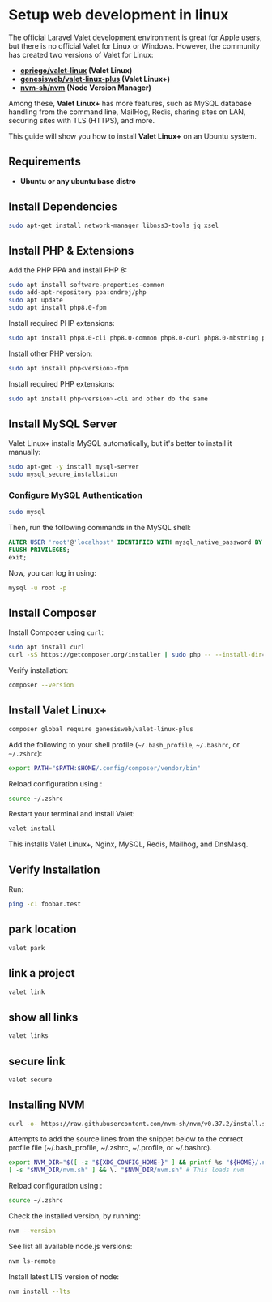 # Setup web development in linux

The official Laravel Valet development environment is great for Apple users, but there is no official Valet for Linux or Windows. However, the community has created two versions of Valet for Linux:

- **[cpriego/valet-linux](https://github.com/cpriego/valet-linux) (Valet Linux)**
- **[genesisweb/valet-linux-plus](https://github.com/genesisweb/valet-linux-plus) (Valet Linux+)**
- **[nvm-sh/nvm](https://github.com/nvm-sh/nvm) (Node Version Manager)**

Among these, **Valet Linux+** has more features, such as MySQL database handling from the command line, MailHog, Redis, sharing sites on LAN, securing sites with TLS (HTTPS), and more.

This guide will show you how to install **Valet Linux+** on an Ubuntu system.

## Requirements

- **Ubuntu or any ubuntu base distro**

## Install Dependencies

```bash
sudo apt-get install network-manager libnss3-tools jq xsel
```

## Install PHP & Extensions

Add the PHP PPA and install PHP 8:

```bash
sudo apt install software-properties-common
sudo add-apt-repository ppa:ondrej/php
sudo apt update
sudo apt install php8.0-fpm
```

Install required PHP extensions:

```bash
sudo apt install php8.0-cli php8.0-common php8.0-curl php8.0-mbstring php8.0-opcache php8.0-readline php8.0-xml php8.0-zip php8.0-mysql php8.0-gd
```

Install other PHP version:

```bash
sudo apt install php<version>-fpm
```

Install required PHP extensions:

```bash
sudo apt install php<version>-cli and other do the same
```

## Install MySQL Server

Valet Linux+ installs MySQL automatically, but it's better to install it manually:

```bash
sudo apt-get -y install mysql-server
sudo mysql_secure_installation
```

### Configure MySQL Authentication

```bash
sudo mysql
```

Then, run the following commands in the MySQL shell:

```sql
ALTER USER 'root'@'localhost' IDENTIFIED WITH mysql_native_password BY 'password';
FLUSH PRIVILEGES;
exit;
```

Now, you can log in using:

```bash
mysql -u root -p
```

## Install Composer

Install Composer using `curl`:

```bash
sudo apt install curl
curl -sS https://getcomposer.org/installer | sudo php -- --install-dir=/usr/local/bin --filename=composer
```

Verify installation:

```bash
composer --version
```

## Install Valet Linux+

```bash
composer global require genesisweb/valet-linux-plus
```

Add the following to your shell profile (`~/.bash_profile`, `~/.bashrc`, or `~/.zshrc`):

```bash
export PATH="$PATH:$HOME/.config/composer/vendor/bin"
```

Reload configuration using :

```bash
source ~/.zshrc
```

Restart your terminal and install Valet:

```bash
valet install
```

This installs Valet Linux+, Nginx, MySQL, Redis, Mailhog, and DnsMasq.

## Verify Installation

Run:

```bash
ping -c1 foobar.test
```

## park location

```bash
valet park
```

## link a project

```bash
valet link
```

## show all links

```bash
valet links
```

## secure link

```bash
valet secure
```

## Installing NVM

```bash
curl -o- https://raw.githubusercontent.com/nvm-sh/nvm/v0.37.2/install.sh | bash
```

Attempts to add the source lines from the snippet below to the correct profile file (~/.bash_profile, ~/.zshrc, ~/.profile, or ~/.bashrc).

```bash
export NVM_DIR="$([ -z "${XDG_CONFIG_HOME-}" ] && printf %s "${HOME}/.nvm" || printf %s "${XDG_CONFIG_HOME}/nvm")"
[ -s "$NVM_DIR/nvm.sh" ] && \. "$NVM_DIR/nvm.sh" # This loads nvm
```

Reload configuration using :

```bash
source ~/.zshrc
```
Check the installed version, by running:

```bash
nvm --version
```

See  list all available node.js versions:

```bash
nvm ls-remote

```

Install latest LTS version of node:

```bash
nvm install --lts

```

